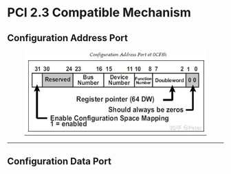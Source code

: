 # PCI 2.3 Compatible Mechanism

## Configuration Address Port

<figure><img src="../../.gitbook/assets/image (13).png" alt=""><figcaption></figcaption></figure>

***

## Configuration Data Port
